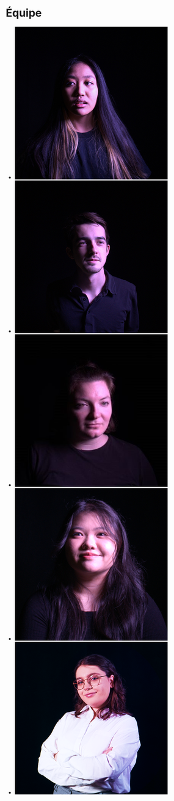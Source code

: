 # Équipe

<!-- Présentation des rôles et responsabilités de chacun des membres de l'équipe -->

* [![Khaly Tia Sing](sing_khalytia/khalytia_sing.jpg)](sing_khalytia/)
* [![Isaac Fafard](fafard_isaac/isaac_fafard.jpg)](fafard_isaac/)
* [![Delphine Grenier](grenier_delphine/delphine-img-profil.jpg)](grenier_delphine/)
* [![Sitmonternna Yi](yi_sitmonternna/sit_ver_mauve.jpg)](yi_sitmonternna/)
* [![Kenza El Harrif](elharrif_kenza/photo_kenza_400x400.png)](elharrif_kenza/)

